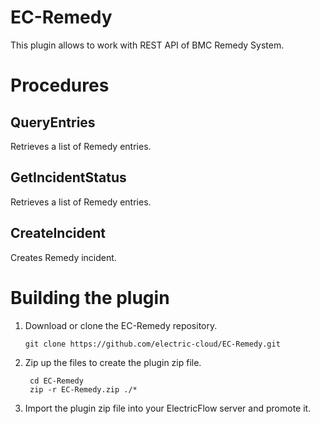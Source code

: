 # EC-Remedy

This plugin allows to work with REST API of BMC Remedy System.


# Procedures

## QueryEntries

Retrieves a list of Remedy entries.

## GetIncidentStatus

Retrieves a list of Remedy entries.

## CreateIncident

Creates Remedy incident.



# Building the plugin
1. Download or clone the EC-Remedy repository.

    ```
    git clone https://github.com/electric-cloud/EC-Remedy.git
    ```

5. Zip up the files to create the plugin zip file.

    ```
     cd EC-Remedy
     zip -r EC-Remedy.zip ./*
    ```

6. Import the plugin zip file into your ElectricFlow server and promote it.
